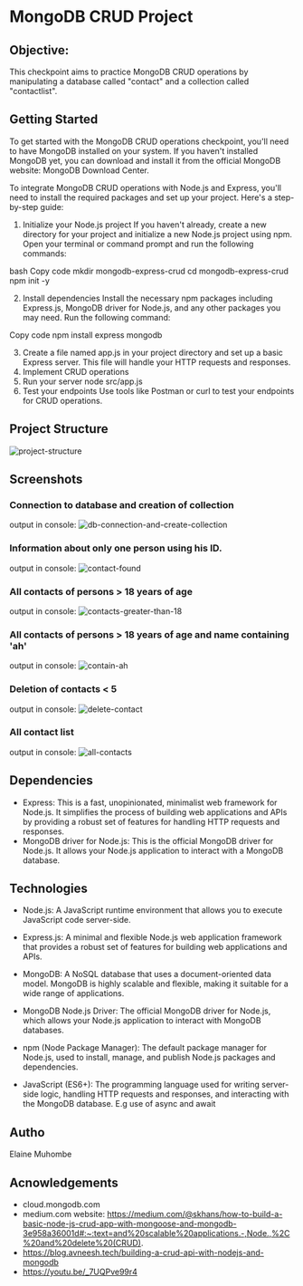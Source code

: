 # MongoDB CRUD Project
## Objective:
This checkpoint aims to practice MongoDB CRUD operations by manipulating a database called "contact" and a collection called "contactlist".

## Getting Started
To get started with the MongoDB CRUD operations checkpoint, you'll need to have MongoDB installed on your system. 
If you haven't installed MongoDB yet, you can download and install it from the official MongoDB website: MongoDB Download Center.

To integrate MongoDB CRUD operations with Node.js and Express, you'll need to install the required packages and set up your project. 
Here's a step-by-step guide:
1. Initialize your Node.js project
   If you haven't already, create a new directory for your project and initialize a new Node.js project using npm.
   Open your terminal or command prompt and run the following commands:

bash
Copy code
mkdir mongodb-express-crud
cd mongodb-express-crud
npm init -y

2. Install dependencies
   Install the necessary npm packages including Express.js, MongoDB driver for Node.js, and any other packages you may need. Run the following command:

Copy code
npm install express mongodb

3. Create a file named app.js in your project directory and set up a basic Express server. This file will handle your HTTP requests and responses.
4. Implement CRUD operations
5. Run your server
   node src/app.js
7. Test your endpoints
   Use tools like Postman or curl to test your endpoints for CRUD operations.

## Project Structure
![project-structure](https://github.com/elamuhombe/gomycode-mongodb-crud-checkpoint/assets/10416177/ef60f23b-f772-4274-84ee-e6c384ae8de8)


## Screenshots
### Connection to database and creation of collection
output in console:
![db-connection-and-create-collection](https://github.com/elamuhombe/gomycode-mongodb-crud-checkpoint/assets/10416177/1c0b7cce-96e5-4f60-a124-e2ef6ecb5b1d)

### Information about only one person using his ID.
output in console:
![contact-found](https://github.com/elamuhombe/gomycode-mongodb-crud-checkpoint/assets/10416177/5d3ed061-db27-40d1-8c53-f93bd81cff18)

### All contacts of persons > 18 years of age
output in console:
![contacts-greater-than-18](https://github.com/elamuhombe/gomycode-mongodb-crud-checkpoint/assets/10416177/22337eff-ad83-4a15-b69c-cf23f92e587b)

### All contacts of persons > 18 years of age and name containing 'ah'
output in console:
![contain-ah](https://github.com/elamuhombe/gomycode-mongodb-crud-checkpoint/assets/10416177/68d1d4b4-cbdc-49ba-aea5-bea6c03a8dca)

### Deletion of contacts < 5
output in console:
![delete-contact](https://github.com/elamuhombe/gomycode-mongodb-crud-checkpoint/assets/10416177/6e4bb929-b95b-4601-b7fb-fd6c0f6bc4a6)

### All contact list
output in console:
![all-contacts](https://github.com/elamuhombe/gomycode-mongodb-crud-checkpoint/assets/10416177/702c5a5e-c170-4e32-94c0-9527ee2f6f32)


## Dependencies
- Express: This is a fast, unopinionated, minimalist web framework for Node.js. It simplifies the process of building web applications and APIs by providing a robust set of features for handling HTTP requests and responses.
- MongoDB driver for Node.js: This is the official MongoDB driver for Node.js. It allows your Node.js application to interact with a MongoDB database.

## Technologies

- Node.js: A JavaScript runtime environment that allows you to execute JavaScript code server-side.

- Express.js: A minimal and flexible Node.js web application framework that provides a robust set of features for building web applications and APIs.

- MongoDB: A NoSQL database that uses a document-oriented data model. MongoDB is highly scalable and flexible, making it suitable for a wide range of applications.

- MongoDB Node.js Driver: The official MongoDB driver for Node.js, which allows your Node.js application to interact with MongoDB databases.

- npm (Node Package Manager): The default package manager for Node.js, used to install, manage, and publish Node.js packages and dependencies.

- JavaScript (ES6+): The programming language used for writing server-side logic, handling HTTP requests and responses, and interacting with the MongoDB database. E.g use of async and await

## Autho
Elaine Muhombe

## Acnowledgements
- cloud.mongodb.com
- medium.com website: https://medium.com/@skhans/how-to-build-a-basic-node-js-crud-app-with-mongoose-and-mongodb-3e958a36001d#:~:text=and%20scalable%20applications.-,Node.,%2C%20and%20delete%20(CRUD).
- https://blog.avneesh.tech/building-a-crud-api-with-nodejs-and-mongodb
- https://youtu.be/_7UQPve99r4
  
